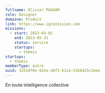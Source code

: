 ```yaml
---
fullname: Olivier PAUGAM
role: Designer
domaine: Produit
link: https://www.ignimission.com
missions:
  - start: 2023-03-01
    end: 2023-05-31
    status: service
    startups:
      - themis
startups:
  - themis
memberType: autre
uuid: 31554f0e-02ee-44f2-b12a-52b8425c2eee
---
```

En toute intelligence collective